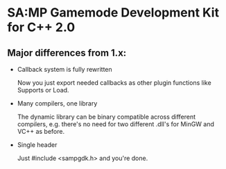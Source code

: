 SA:MP Gamemode Development Kit for C++ 2.0
==========================================

Major differences from 1.x:
---------------------------

*    Callback system is fully rewritten

     Now you just export needed callbacks as other plugin functions like Supports or Load.
     
     
*    Many compilers, one library 
    
     The dynamic library can be binary compatible across different compilers, e.g. there's no need for two 
     different .dll's for MinGW and VC++ as before.  
                                   

*    Single header 
  
     Just #include &lt;sampgdk.h&gt; and you're done.
